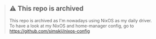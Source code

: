 > ## ⚠️ This repo is archived
> This repo is archived as I'm nowadays using NixOS as my daily driver.
> To have a look at my NixOS and home-manager config, go to https://github.com/simskij/nixos-config
